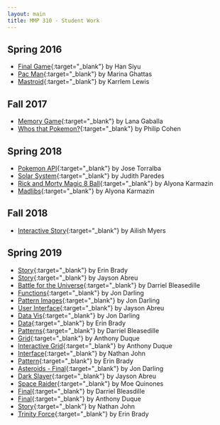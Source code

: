 ```yaml
---
layout: main
title: MMP 310 - Student Work
---
```


## Spring 2016
- [Final Game](16s/han_siyu/){:target="_blank"} by Han Siyu
- [Pac Man](16s/smarina_ghattas/){:target="_blank"} by Marina Ghattas
- [Mastroid](16s/karrlem_lewis/){:target="_blank"} by Karrlem Lewis


## Fall 2017
- [Memory Game](https://lanagaballa7.github.io/310/midterm-1/){:target="_blank"} by Lana Gaballa  
- [Whos that Pokemon?](https://philip177.github.io/MMP310-classwork/Finals/){:target="_blank"} by Philip Cohen  

## Spring 2018
- [Pokemon API](http://torralbajose.com/Pokemon-API/){:target="_blank"} by Jose Torralba
- [Solar System](https://judith8181.github.io/mmp310final/solar-system/empty-example/index.html){:target="_blank"} by Judith Paredes
- [Rick and Morty Magic 8 Ball](https://alyonatiki.github.io/Magic8ball_usingAPI/){:target="_blank"} by Alyona Karmazin
- [Madlibs](https://alyonatiki.github.io/madlibs_GiphyAPI/){:target="_blank"} by Alyona Karmazin



## Fall 2018
- [Interactive Story](https://ailishmyers.github.io/mmp310/group-project/index.html){:target="_blank"} by Ailish Myers


## Spring 2019
- [Story](https://itsanerin.github.io/MMP310/plot/){:target="_blank"} by Erin Brady
- [Story](https://guywithpen.github.io/mmp310/story/){:target="_blank"} by Jayson Abreu
- [Battle for the Universe](https://darrielb23.github.io/MMP-310/plot/index.html){:target="_blank"} by Darriel Bleasedille
- [Functions](https://natas7509.github.io/mmp310/Functions/index.html){:target="_blank"} by Jon Darling
- [Pattern Images](https://natas7509.github.io/mmp310/pattern_images/){:target="_blank"} by Jon Darling
- [User Interface](https://guywithpen.github.io/mmp310/user_interface/){:target="_blank"} by Jayson Abreu
- [Data Vis](https://natas7509.github.io/mmp310/DataVis/){:target="_blank"} by Jon Darling
- [Data](https://itsanerin.github.io/MMP310/data//){:target="_blank"} by Erin Brady
- [Patterns](https://darrielb23.github.io/MMP-310/patterns/index.html){:target="_blank"} by Darriel Bleasedille
- [Grid](https://duquea95.github.io/mmp-310/grid/){:target="_blank"} by Anthony Duque
- [Interactive Grid](https://duquea95.github.io/mmp-310/interactive-grid/){:target="_blank"} by Anthony Duque
- [Interface](https://nathanjohn12.github.io/mmp310/interface/){:target="_blank"} by Nathan John
- [Pattern](https://itsanerin.github.io/MMP310/pattern/){:target="_blank"} by Erin Brady
- [Asteroids - Final](https://natas7509.github.io/mmp310/Final/index.html){:target="_blank"} by Jon Darling
- [Dark Slayer](https://guywithpen.github.io/mmp310/spaceshipinspace/){:target="_blank"} by Jayson Abreu
- [Space Raider](https://moequinn.github.io/mmp310_/spaceship_object_6/){:target="_blank"} by Moe Quinones
- [Final](https://darrielb23.github.io/MMP-310/final/index.html){:target="_blank"} by Darriel Bleasdille
- [Final](https://duquea95.github.io/mmp-310/final/){:target="_blank"} by Anthony Duque
- [Story](https://nathanjohn12.github.io/mmp310/Story%20Final/){:target="_blank"} by Nathan John
- [Trinity Force](https://itsanerin.github.io/MMP310/space%20plot/index.html){:target="_blank"} by Erin Brady




